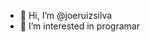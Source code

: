 - 👋 Hi, I’m @joeruizsilva
- 👀 I’m interested in programar

<!---
joeruizsilva/joeruizsilva is a ✨ special ✨ repository because its `README.md` (this file) appears on your GitHub profile.
You can click the Preview link to take a look at your changes.
--->
